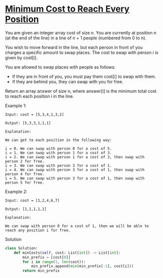 # [Minimum Cost to Reach Every Position](https://leetcode.com/problems/minimum-cost-to-reach-every-position/description/)

You are given an integer array cost of size n. You are currently at position n (at the end of the line) in a line of n + 1 people (numbered from 0 to n).

You wish to move forward in the line, but each person in front of you charges a specific amount to swap places. The cost to swap with person i is given by cost[i].

You are allowed to swap places with people as follows:

- If they are in front of you, you must pay them cost[i] to swap with them.
- If they are behind you, they can swap with you for free.

Return an array answer of size n, where answer[i] is the minimum total cost to reach each position i in the line.

Example 1:
```
Input: cost = [5,3,4,1,3,2]

Output: [5,3,3,1,1,1]

Explanation:

We can get to each position in the following way:

i = 0. We can swap with person 0 for a cost of 5.
i = 1. We can swap with person 1 for a cost of 3.
i = 2. We can swap with person 1 for a cost of 3, then swap with person 2 for free.
i = 3. We can swap with person 3 for a cost of 1.
i = 4. We can swap with person 3 for a cost of 1, then swap with person 4 for free.
i = 5. We can swap with person 3 for a cost of 1, then swap with person 5 for free.
```
Example 2:
```
Input: cost = [1,2,4,6,7]

Output: [1,1,1,1,1]

Explanation:

We can swap with person 0 for a cost of 1, then we will be able to reach any position i for free.
```
Solution
```python
class Solution:
    def minCosts(self, cost: List[int]) -> List[int]:
        min_prefix = [cost[0]]
        for i in range(1, len(cost)):
            min_prefix.append(min(min_prefix[-1], cost[i]))
        return min_prefix
```